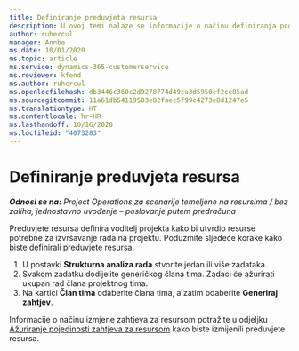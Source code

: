 ```yaml
---
title: Definiranje preduvjeta resursa
description: U ovoj temi nalaze se informacije o načinu definiranja podataka o preduvjetu resursa.
author: ruhercul
manager: Annbe
ms.date: 10/01/2020
ms.topic: article
ms.service: dynamics-365-customerservice
ms.reviewer: kfend
ms.author: ruhercul
ms.openlocfilehash: db3446c360c2d9278774d49ca3d5950cf2ce85ad
ms.sourcegitcommit: 11a61db54119503e82faec5f99c4273e8d1247e5
ms.translationtype: HT
ms.contentlocale: hr-HR
ms.lasthandoff: 10/16/2020
ms.locfileid: "4073283"
---
```

# <a name="define-resource-requirements"></a>Definiranje preduvjeta resursa

_**Odnosi se na:** Project Operations za scenarije temeljene na resursima / bez zaliha, jednostavno uvođenje – poslovanje putem predračuna_

Preduvjete resursa definira voditelj projekta kako bi utvrdio resurse potrebne za izvršavanje rada na projektu. Poduzmite sljedeće korake kako biste definirali preduvjete resursa.

1.  U postavki **Strukturna analiza rada** stvorite jedan ili više zadataka.
2.  Svakom zadatku dodijelite generičkog člana tima. Zadaci će ažurirati ukupan rad člana projektnog tima.
3.  Na kartici **Član tima** odaberite člana tima, a zatim odaberite **Generiraj zahtjev**.

Informacije o načinu izmjene zahtjeva za resursom potražite u odjeljku [Ažuriranje pojedinosti zahtjeva za resursom](define-resource-requirements.md) kako biste izmijenili preduvjete resursa.